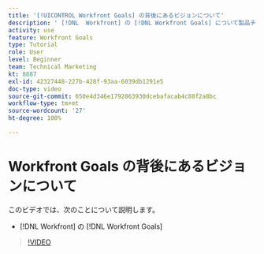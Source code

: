 ```yaml
---
title: '[!UICONTROL Workfront Goals] の背後にあるビジョンについて'
description: ' [!DNL  Workfront] の [!DNL Workfront Goals] について製品チームから説明します。'
activity: use
feature: Workfront Goals
type: Tutorial
role: User
level: Beginner
team: Technical Marketing
kt: 8887
exl-id: 42327448-227b-428f-93aa-6039db1291e5
doc-type: video
source-git-commit: 650e4d346e1792863930dcebafacab4c88f2a8bc
workflow-type: tm+mt
source-wordcount: '27'
ht-degree: 100%

---
```


# Workfront Goals の背後にあるビジョンについて

このビデオでは、次のことについて説明します。

* [!DNL  Workfront] の [!DNL Workfront Goals]

>[!VIDEO](https://video.tv.adobe.com/v/335181/?quality=12&learn=on)
